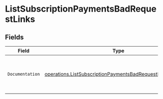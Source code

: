 # ListSubscriptionPaymentsBadRequestLinks


## Fields

| Field                                                                                                                                    | Type                                                                                                                                     | Required                                                                                                                                 | Description                                                                                                                              |
| ---------------------------------------------------------------------------------------------------------------------------------------- | ---------------------------------------------------------------------------------------------------------------------------------------- | ---------------------------------------------------------------------------------------------------------------------------------------- | ---------------------------------------------------------------------------------------------------------------------------------------- |
| `Documentation`                                                                                                                          | [operations.ListSubscriptionPaymentsBadRequestDocumentation](../../models/operations/listsubscriptionpaymentsbadrequestdocumentation.md) | :heavy_check_mark:                                                                                                                       | The URL to the generic Mollie API error handling guide.                                                                                  |